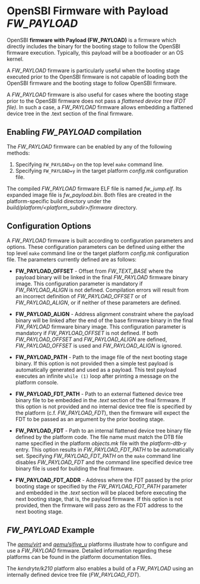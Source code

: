 OpenSBI Firmware with Payload *FW_PAYLOAD*
==========================================

OpenSBI **firmware with Payload (FW_PAYLOAD)** is a firmware which directly
includes the binary for the booting stage to follow the OpenSBI firmware
execution. Typically, this payload will be a bootloader or an OS kernel.

A *FW_PAYLOAD* firmware is particularly useful when the booting stage executed
prior to the OpenSBI firmware is not capable of loading both the OpenSBI
firmware and the booting stage to follow OpenSBI firmware.

A *FW_PAYLOAD* firmware is also useful for cases where the booting stage prior
to the OpenSBI firmware does not pass a *flattened device tree (FDT file)*. In
such a case, a *FW_PAYLOAD* firmware allows embedding a flattened device tree
in the .text section of the final firmware.

Enabling *FW_PAYLOAD* compilation
---------------------------------

The *FW_PAYLOAD* firmware can be enabled by any of the following methods:

1. Specifying `FW_PAYLOAD=y` on the top level `make` command line.
2. Specifying `FW_PAYLOAD=y` in the target platform *config.mk* configuration
   file.

The compiled *FW_PAYLOAD* firmware ELF file is named *fw_jump.elf*. Its
expanded image file is *fw_payload.bin*. Both files are created in the
platform-specific build directory under the
*build/platform/<platform_subdir>/firmware* directory.

Configuration Options
---------------------

A *FW_PAYLOAD* firmware is built according to configuration parameters and
options. These configuration parameters can be defined using either the top
level `make` command line or the target platform *config.mk* configuration
file. The parameters currently defined are as follows:

* **FW_PAYLOAD_OFFSET** - Offset from *FW_TEXT_BASE* where the payload binary
  will be linked in the final *FW_PAYLOAD* firmware binary image. This
  configuration parameter is mandatory if *FW_PAYLOAD_ALIGN* is not defined.
  Compilation errors will result from an incorrect definition of
  *FW_PAYLOAD_OFFSET* or of *FW_PAYLOAD_ALIGN*, or if neither of these
  parameters are defined.

* **FW_PAYLOAD_ALIGN** - Address alignment constraint where the payload binary
  will be linked after the end of the base firmware binary in the final
  *FW_PAYLOAD* firmware binary image. This configuration parameter is mandatory
  if *FW_PAYLOAD_OFFSET* is not defined. If both *FW_PAYLOAD_OFFSET* and
  *FW_PAYLOAD_ALIGN* are defined, *FW_PAYLOAD_OFFSET* is used and
  *FW_PAYLOAD_ALIGN* is ignored.

* **FW_PAYLOAD_PATH** - Path to the image file of the next booting stage
  binary.  If this option is not provided then a simple test payload is
  automatically generated and used as a payload. This test payload executes
  an infinite `while (1)` loop after printing a message on the platform console.

* **FW_PAYLOAD_FDT_PATH** - Path to an external flattened device tree binary
  file to be embedded in the *.text* section of the final firmware. If this
  option is not provided and no internal device tree file is specified by the
  platform (c.f. *FW_PAYLOAD_FDT*), then the firmware will expect the FDT to
  be passed as an argument by the prior booting stage.

* **FW_PAYLOAD_FDT** - Path to an internal flattened device tree binary file
  defined by the platform code. The file name must match the DTB file name
  specified in the platform *objects.mk* file with the *platform-dtb-y* entry.
  This option results in *FW_PAYLOAD_FDT_PATH* to be automatically set.
  Specifying *FW_PAYLOAD_FDT_PATH* on the `make` command line disables
  *FW_PAYLOAD_FDT* and the command line specified device tree binary file is
  used for building the final firmware.

* **FW_PAYLOAD_FDT_ADDR** - Address where the FDT passed by the prior booting
  stage or specified by the *FW_PAYLOAD_FDT_PATH* parameter and embedded in
  the *.text* section will be placed before executing the next booting stage,
  that is, the payload firmware. If this option is not provided, then the
  firmware will pass zero as the FDT address to the next booting stage.

*FW_PAYLOAD* Example
--------------------

The *[qemu/virt]* and *[qemu/sifive_u]* platforms illustrate how to configure
and use a *FW_PAYLOAD* firmware. Detailed information regarding these platforms
can be found in the platform documentation files.

The *kendryte/k210* platform also enables a build of a *FW_PAYLOAD* using an
internally defined device tree file (*FW_PAYLOAD_FDT*).

[qemu/virt]: ../platform/qemu_virt.md
[qemu/sifive_u]: ../platform/qemu_sifive_u.md
